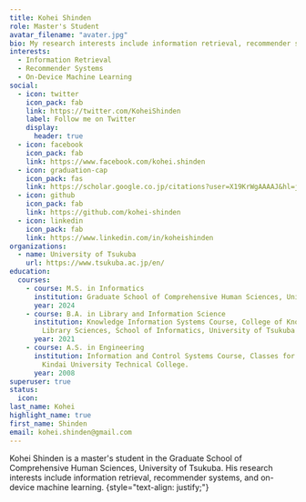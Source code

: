 ```yaml
---
title: Kohei Shinden
role: Master's Student
avatar_filename: "avater.jpg"
bio: My research interests include information retrieval, recommender systems, and on-device machine learning.
interests:
  - Information Retrieval
  - Recommender Systems
  - On-Device Machine Learning
social:
  - icon: twitter
    icon_pack: fab
    link: https://twitter.com/KoheiShinden
    label: Follow me on Twitter
    display:
      header: true
  - icon: facebook
    icon_pack: fab
    link: https://www.facebook.com/kohei.shinden
  - icon: graduation-cap
    icon_pack: fas
    link: https://scholar.google.co.jp/citations?user=X19KrWgAAAAJ&hl=ja&authuser=1
  - icon: github
    icon_pack: fab
    link: https://github.com/kohei-shinden
  - icon: linkedin
    icon_pack: fab
    link: https://www.linkedin.com/in/koheishinden
organizations:
  - name: University of Tsukuba
    url: https://www.tsukuba.ac.jp/en/
education:
  courses:
    - course: M.S. in Informatics
      institution: Graduate School of Comprehensive Human Sciences, University of Tsukuba
      year: 2024
    - course: B.A. in Library and Information Science
      institution: Knowledge Information Systems Course, College of Knowledge and
        Library Sciences, School of Informatics, University of Tsukuba
      year: 2021
    - course: A.S. in Engineering
      institution: Information and Control Systems Course, Classes for Engineering,
        Kindai University Technical College.
      year: 2008
superuser: true
status:
  icon: 
last_name: Kohei
highlight_name: true
first_name: Shinden
email: kohei.shinden@gmail.com
---
```

Kohei Shinden is a master's student in the Graduate School of Comprehensive Human Sciences, University of Tsukuba. His research interests include information retrieval, recommender systems, and on-device machine learning.
{style="text-align: justify;"}
